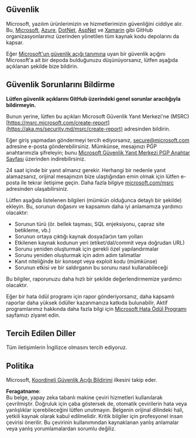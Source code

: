 ## Güvenlik

Microsoft, yazılım ürünlerimizin ve hizmetlerimizin güvenliğini ciddiye alır. Bu, [Microsoft](https://github.com/Microsoft), [Azure](https://github.com/Azure), [DotNet](https://github.com/dotnet), [AspNet](https://github.com/aspnet) ve [Xamarin](https://github.com/xamarin) gibi GitHub organizasyonlarımız üzerinden yönetilen tüm kaynak kodu depolarını da kapsar.

Eğer [Microsoft'un güvenlik açığı tanımına](https://aka.ms/security.md/definition) uyan bir güvenlik açığını Microsoft'a ait bir depoda bulduğunuzu düşünüyorsanız, lütfen aşağıda açıklanan şekilde bize bildirin.

## Güvenlik Sorunlarını Bildirme

**Lütfen güvenlik açıklarını GitHub üzerindeki genel sorunlar aracılığıyla bildirmeyin.**

Bunun yerine, lütfen bu açıkları Microsoft Güvenlik Yanıt Merkezi'ne (MSRC) [https://msrc.microsoft.com/create-report](https://aka.ms/security.md/msrc/create-report) adresinden bildirin.

Eğer giriş yapmadan göndermeyi tercih ediyorsanız, [secure@microsoft.com](mailto:secure@microsoft.com) adresine e-posta gönderebilirsiniz. Mümkünse, mesajınızı PGP anahtarımızla şifreleyin; bunu [Microsoft Güvenlik Yanıt Merkezi PGP Anahtar Sayfası](https://aka.ms/security.md/msrc/pgp) üzerinden indirebilirsiniz.

24 saat içinde bir yanıt almanız gerekir. Herhangi bir nedenle yanıt alamazsanız, orijinal mesajınızın bize ulaştığından emin olmak için lütfen e-posta ile tekrar iletişime geçin. Daha fazla bilgiye [microsoft.com/msrc](https://www.microsoft.com/msrc) adresinden ulaşabilirsiniz.

Lütfen aşağıda listelenen bilgileri (mümkün olduğunca detaylı bir şekilde) ekleyin. Bu, sorunun doğasını ve kapsamını daha iyi anlamamıza yardımcı olacaktır:

  * Sorunun türü (ör. bellek taşması, SQL enjeksiyonu, çapraz site betikleme, vb.)
  * Sorunun ortaya çıktığı kaynak dosya(lar)ın tam yolları
  * Etkilenen kaynak kodunun yeri (etiket/dal/commit veya doğrudan URL)
  * Sorunu yeniden oluşturmak için gerekli özel yapılandırmalar
  * Sorunu yeniden oluşturmak için adım adım talimatlar
  * Kanıt niteliğinde bir konsept veya exploit kodu (mümkünse)
  * Sorunun etkisi ve bir saldırganın bu sorunu nasıl kullanabileceği

Bu bilgiler, raporunuzu daha hızlı bir şekilde değerlendirmemize yardımcı olacaktır.

Eğer bir hata ödül programı için rapor gönderiyorsanız, daha kapsamlı raporlar daha yüksek ödüller kazanmanıza katkıda bulunabilir. Aktif programlarımız hakkında daha fazla bilgi için [Microsoft Hata Ödül Programı](https://aka.ms/security.md/msrc/bounty) sayfamızı ziyaret edin.

## Tercih Edilen Diller

Tüm iletişimlerin İngilizce olmasını tercih ediyoruz.

## Politika

Microsoft, [Koordineli Güvenlik Açığı Bildirimi](https://aka.ms/security.md/cvd) ilkesini takip eder.

**Feragatname**:  
Bu belge, yapay zeka tabanlı makine çeviri hizmetleri kullanılarak çevrilmiştir. Doğruluk için çaba göstersek de, otomatik çevirilerin hata veya yanlışlıklar içerebileceğini lütfen unutmayın. Belgenin orijinal dilindeki hali, yetkili kaynak olarak kabul edilmelidir. Kritik bilgiler için profesyonel insan çevirisi önerilir. Bu çevirinin kullanımından kaynaklanan yanlış anlamalar veya yanlış yorumlamalardan sorumlu değiliz.